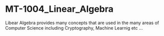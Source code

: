 # MT-1004_Linear_Algebra
Libear Algebra provides many concepts that are used in the many areas of Computer Science including Cryptography, Machine Learnig etc ...
